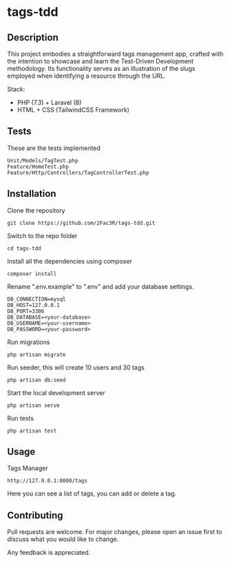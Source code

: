# tags-tdd
## Description

This project embodies a straightforward tags management app, crafted with the intention to showcase and learn the Test-Driven Development methodology. Its functionality serves as an illustration of the slugs employed when identifying a resource through the URL. 

Stack:

* PHP (7.3) + Laravel (8)
* HTML + CSS (TailwindCSS Framework)

## Tests

These are the tests implemented

    Unit/Models/TagTest.php
    Feature/HomeTest.php
    Feature/Http/Controllers/TagControllerTest.php

## Installation

Clone the repository

    git clone https://github.com/2Fac3R/tags-tdd.git

Switch to the repo folder

    cd tags-tdd

Install all the dependencies using composer

    composer install

Rename ".env.example" to ".env" and add your database settings.
    
    DB_CONNECTION=mysql
    DB_HOST=127.0.0.1
    DB_PORT=3306
    DB_DATABASE=<your-database>
    DB_USERNAME=<your-username>
    DB_PASSWORD=<your-password>

Run migrations

    php artisan migrate

Run seeder, this will create 10 users and 30 tags

    php artisan db:seed

Start the local development server

    php artisan serve

Run tests

    php artisan test

## Usage
    
Tags Manager

    http://127.0.0.1:8000/tags

Here you can see a list of tags, you can add or delete a tag.

## Contributing
Pull requests are welcome. For major changes, please open an issue first to discuss what you would like to change.

Any feedback is appreciated.
